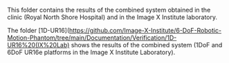 This folder contains the results of the combined system obtained in the clinic (Royal North Shore Hospital)  and in the Image X Institute laboratory.

The folder [1D-UR16](https://github.com/Image-X-Institute/6-DoF-Robotic-Motion-Phantom/tree/main/Documentation/Verification/1D-UR16%20(IX%20Lab) shows the results of the combined system (1DoF and 6DoF UR16e platforms in the Image X Institute Laboratory).

